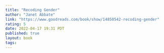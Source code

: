 ```yaml
---
title: "Recoding Gender"
author: "Janet Abbate"
link: "https://www.goodreads.com/book/show/14850542-recoding-gender"
rating: 5
date: 2022-04-17 19:31 PDT
published: true
layout: book
tags:
---
```




<blockquote markdown="1">



</blockquote>

